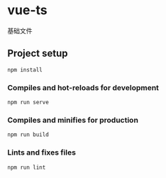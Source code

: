 <!--
 * @Author: zkyeu@163.com
 * @Date: 2020-06-19 16:45:38
 * @LastEditTime: 2020-06-19 22:58:15
 * @LastEditors: Please set LastEditors
 * @Description: In User Settings Edit
 * @FilePath: /vue-ts/README.md
--> 
# vue-ts
  基础文件
## Project setup
```
npm install
```

### Compiles and hot-reloads for development
```
npm run serve
```

### Compiles and minifies for production
```
npm run build
```

### Lints and fixes files
```
npm run lint
```
